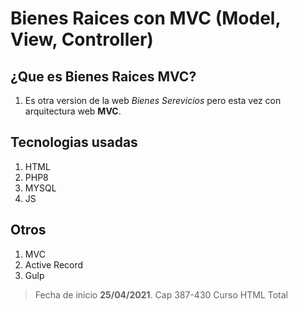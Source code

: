 # Bienes Raices con MVC (Model, View, Controller)


## ¿Que es Bienes Raices MVC?

1. Es otra version de la web *Bienes Serevicios* pero esta vez con arquitectura web **MVC**.   





## Tecnologias usadas

1. HTML
2. PHP8
3. MYSQL
4. JS


## Otros

1. MVC
2. Active Record
3. Gulp

> Fecha de inicio **25/04/2021**. Cap 387-430 Curso HTML Total
